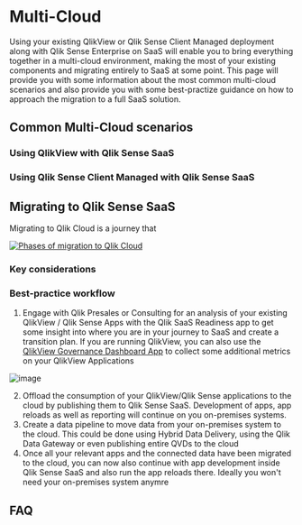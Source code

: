 # Multi-Cloud
Using your existing QlikView or Qlik Sense Client Managed deployment along with Qlik Sense Enterprise on SaaS will enable you to bring everything together in a multi-cloud environment, making the most of your existing components and migrating entirely to SaaS at some point.
This page will provide you with some information about the most common multi-cloud scenarios and also provide you with some best-practize guidance on how to approach the migration to a full SaaS solution.

## Common Multi-Cloud scenarios
### Using QlikView with Qlik Sense SaaS
### Using Qlik Sense Client Managed with Qlik Sense SaaS

## Migrating to Qlik Sense SaaS
Migrating to Qlik Cloud is a journey that 

[![Phases of migration to Qlik Cloud](https://help.qlik.com/en-US/migration/Content/Resources/Images/SaaSMigrationPhases.png "Phases of migration to Qlik Cloud")](https://help.qlik.com/en-US/migration/Content/Resources/Images/SaaSMigrationPhases.png)

### Key considerations
### Best-practice workflow

1. Engage with Qlik Presales or Consulting for an analysis of your existing QlikView / Qlik Sense Apps with the Qlik SaaS Readiness app to get some insight into where you are in your journey to SaaS and create a transition plan.
If you are running QlikView, you can also use the [QlikView Governance Dashboard App](https://help.qlik.com/en-US/governance-dashboard/Content/QV_GovDashboard/What.htm) to collect some additional metrics on your QlikView Applications

![image](https://user-images.githubusercontent.com/72072893/166587639-dee6d381-c2ec-4769-876b-d0f554dd0a74.png)



2. Offload the consumption of your QlikView/Qlik Sense applications to the cloud by publishing them to Qlik Sense SaaS. Development of apps, app reloads as well as reporting will continue on you on-premises systems. 
3. Create a data pipeline to move data from your on-premises system to the cloud. This could be done using Hybrid Data Delivery, using the Qlik Data Gateway or even publishing entire QVDs to the cloud
4. Once all your relevant apps and the connected data have been migrated to the cloud, you can now also continue with app development inside Qlik Sense SaaS and also run the app reloads there. Ideally you won't need your on-premises system anymre

## FAQ
